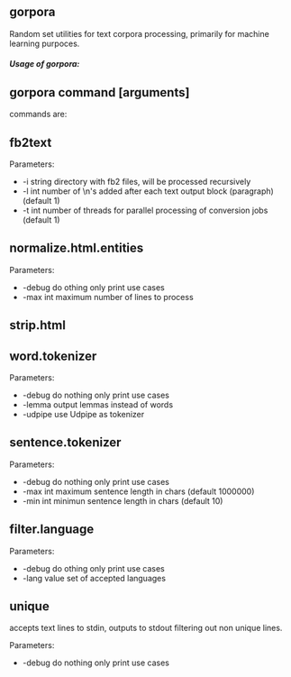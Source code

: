 ## gorpora

Random set utilities for text corpora processing, primarily for machine learning purpoces.

##### Usage of gorpora:

## gorpora command [arguments]

commands are:

## fb2text


Parameters:

-  -i string
    	directory with fb2 files, will be processed recursively
-  -l int
    	number of \n's added after each text output block (paragraph) (default 1)
-  -t int
    	number of threads for parallel processing of conversion jobs (default 1)
    	
## normalize.html.entities

Parameters:

-  -debug
    	do othing only print use cases
-  -max int
    	maximum number of lines to process
    	
## strip.html


## word.tokenizer

Parameters:

-  -debug
    	do nothing only print use cases
-  -lemma
    	output lemmas instead of words
-  -udpipe
    	use Udpipe as tokenizer
    	
## sentence.tokenizer

Parameters:

-  -debug
    	do nothing only print use cases
-  -max int
    	maximum sentence length in chars (default 1000000)
-  -min int
    	minimun sentence length in chars (default 10)
    	
## filter.language

Parameters:

-  -debug
    	do othing only print use cases
-  -lang value
    	set of accepted languages

## unique
 
accepts text lines to stdin, outputs to stdout filtering out non unique lines. 

Parameters: 

- -debug
    do nothing only print use cases